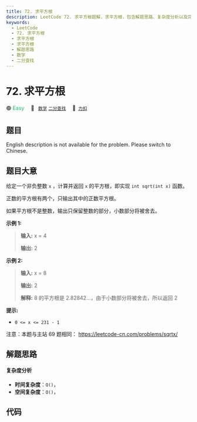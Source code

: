 ```yaml
---
title: 72. 求平方根
description: LeetCode 72. 求平方根题解，求平方根，包含解题思路、复杂度分析以及完整的 JavaScript 代码实现。
keywords:
  - LeetCode
  - 72. 求平方根
  - 求平方根
  - 求平方根
  - 解题思路
  - 数学
  - 二分查找
---
```


# 72. 求平方根

🟢 <font color=#15bd66>Easy</font>&emsp; 🔖&ensp; [`数学`](/tag/math.md) [`二分查找`](/tag/binary-search.md)&emsp; 🔗&ensp;[`力扣`](https://leetcode.cn/problems/jJ0w9p)

## 题目

English description is not available for the problem. Please switch to
Chinese.


## 题目大意

给定一个非负整数 `x` ，计算并返回 `x` 的平方根，即实现 `int sqrt(int x)` 函数。

正数的平方根有两个，只输出其中的正数平方根。

如果平方根不是整数，输出只保留整数的部分，小数部分将被舍去。



**示例 1:**

> 
> 
> 
> 
> 
> **输入:** x = 4
> 
> **输出:** 2
> 
> 

**示例 2:**

> 
> 
> 
> 
> 
> **输入:** x = 8
> 
> **输出:** 2
> 
> **解释:** 8 的平方根是 2.82842...，由于小数部分将被舍去，所以返回 2
> 
> 



**提示:**

  * `0 <= x <= 231 - 1`



注意：本题与主站 69 题相同： <https://leetcode-cn.com/problems/sqrtx/>


## 解题思路

#### 复杂度分析

- **时间复杂度**：`O()`，
- **空间复杂度**：`O()`，

## 代码

```javascript

```